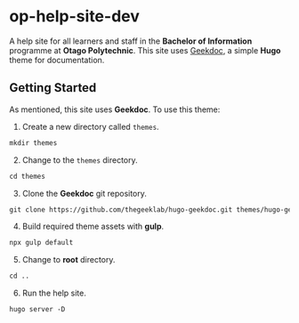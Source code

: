 # op-help-site-dev

A help site for all learners and staff in the **Bachelor of Information** programme at **Otago Polytechnic**. This site uses [Geekdoc](https://github.com/thegeeklab/hugo-geekdoc), a simple **Hugo** theme for documentation.

## Getting Started

As mentioned, this site uses **Geekdoc**. To use this theme:

1. Create a new directory called `themes`.

```md
mkdir themes 
```

2. Change to the `themes` directory.

```md
cd themes
```

3. Clone the **Geekdoc** git repository.

```md
git clone https://github.com/thegeeklab/hugo-geekdoc.git themes/hugo-geekdoc
```

4. Build required theme assets with **gulp**.

```md
npx gulp default
```

5. Change to **root** directory.

```md
cd ..
```

6. Run the help site.

```md 
hugo server -D   
```
